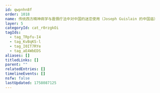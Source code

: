 ```yaml
---
id: qwpnhn8f
order: 1018
name: 传统西方精神病学与震慑疗法中对中国的迷恋使用（Joseph Guislain 的中国庙）
layer: 5
categoryId: cat_r0rzgkOi
tagIds:
  - tag_TRpfu-I4
  - tag_KvBqKS-l
  - tag_I0IT7RYe
  - tag_aE4WbEDS
aliases: []
titledLinks: []
parent: ""
relatedEntries: []
timelineEvents: []
nsfw: false
lastUpdated: 1758087125
---
```


